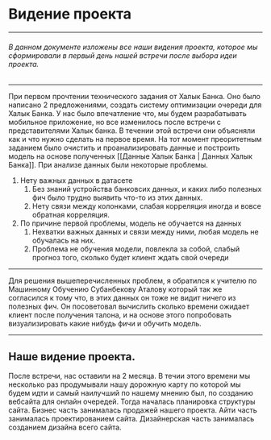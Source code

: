 # Видение проекта
***
###### В данном документе изложены все наши видения проекта, которое мы сформировали в первый день нашей встречи после выбора идеи проекта.
***

При первом прочтении технического задания от Халык Банка. Оно было написано 2 предложениями, создать систему оптимизации очереди для Халык Банка. У нас было впечатление что, мы будем разрабатывать мобильное приложение, но все изменилось после встречи с представителями Халык банка. В течении этой встречи они объясняли как и что нужно сделать на первое время. На тот момент преоритетным заданием было очистить и проанализировать данные и построить модель на основе полученных [[Данные Халык Банка | Данных Халык Банка]]. При анализе данных были некоторые проблемы.
1. Нету важных данных в датасете
	1. Без знаний устройства банковсих данных, и каких либо полезных фич было трудно выявить что-то из этих данных.
	2. Нету связи между колонками, слабая корреляция иногда и вовсе обратная корреляция.
2. По причине первой проблемы, модель не обучается на данных
	1. Нехватки важных данных и связи между ними, любая модель не обучалась на них.
	2. Проблема не обучения модели, повлекла за собой, слабый прогноз того, сколько будет клиент ждать свой очереди
***
Для решения вышеперечисленных проблем, я обратился к учителю по Машинному Обучению Субанбекову Аталову который так же согласился к тому что, в этих данных он тоже не видит ничего из полезных фич. Он посоветовал вычислить сколько времени ожидает клиент после получения талона, и на основе этого попробовать визуализировать какие нибудь фичи и обучить модель.
***
## Наше видение проекта.
После встречи, нас оставили на 2 месяца. В течии этого времени мы несколько раз продумывали нашу дорожную карту по которой мы будем идти и самый наилучший по нашему мнению был, по созданию вебсайта для онлайн очередей. Тогда началась планировка структуры сайта. Бизнес часть занималась продажей нашего проекта. Айти часть занималась проектированием сайта.
Дизайнерская часть занималась созданием дизайна всего сайта.



